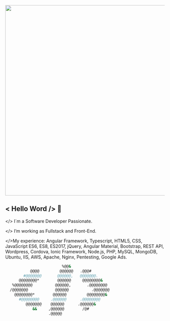 <p align="center">
    <img width="600px" src="https://media-exp1.licdn.com/dms/image/C4E16AQGSAs1cxA6Yfg/profile-displaybackgroundimage-shrink_200_800/0/1608756436184?e=1618444800&v=beta&t=U2CoIQ3xYo7F2_3445SbV_oQkKtv3v3D4VpCwNDylh4">
</p>

## < Hello Word /> 👋

</> I´m a Software Developer Passionate.

</> I’m working as Fullstack and Front-End.

</>My experience:
Angular Framework, Typescript, HTML5, CSS, JavaScript ES6, ES8, ES2017, jQuery, Angular Material, Bootstrap, REST API, Wordpress, Cordova, Ionic Framework, Node.js, PHP, MySQL, MongoDB, Ubuntu, IIS, AWS, Apache, Nginx, Pentesting, Google Ads.

```bash
                         %@@&                     
           @@@@         @@@@@@   .@@@#            
        #@@@@@@@       @@@@@@,   @@@@@@@.         
      @@@@@@@@*        @@@@@@     @@@@@@@@&       
   %@@@@@@@@          @@@@@@,       .@@@@@@@@     
  /@@@@@@@            @@@@@@          .@@@@@@@    
    @@@@@@@@*        @@@@@@         @@@@@@@@&     
      #@@@@@@@@     .@@@@@@      .@@@@@@@@        
         @@@@@@@    @@@@@@      .@@@@@@&          
            &&     ,@@@@@@        /@#             
                   .@@@@@                         
```

<!--
**javier-cuevas/javier-cuevas** is a ✨ _special_ ✨ repository because its `README.md` (this file) appears on your GitHub profile.

Here are some ideas to get you started:

- 🔭 I’m currently working on ...
- 🌱 I’m currently learning ...
- 👯 I’m looking to collaborate on ...
- 🤔 I’m looking for help with ...
- 💬 Ask me about ...
- 📫 How to reach me: ...
- 😄 Pronouns: ...
- ⚡ Fun fact: ...
-->
